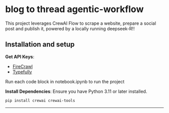 
# blog to thread agentic-workflow

This project leverages CrewAI Flow to scrape a website, prepare a social post and publish it, powered by a locally running deepseek-R!!


## Installation and setup

**Get API Keys**:
   - [FireCrawl](https://docs.firecrawl.dev/introduction)
   - [Typefully](https://support.typefully.com/en/articles/8718287-typefully-api)

   Run each code block in notebook.ipynb to run the project


**Install Dependencies**:
   Ensure you have Python 3.11 or later installed.
   ```bash
   pip install crewai crewai-tools
   ```

---